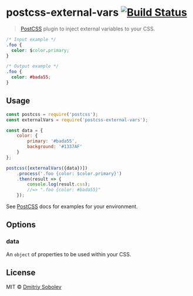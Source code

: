 # postcss-external-vars [![Build Status](https://travis-ci.org/dsblv/postcss-external-vars.svg?branch=master)](https://travis-ci.org/dsblv/postcss-external-vars)

> [PostCSS] plugin to inject external variables to your CSS.

[PostCSS]: https://github.com/postcss/postcss


```css
/* Input example */
.foo {
  color: $color.primary;
}
```

```css
/* Output example */
.foo {
  color: #bada55;
}
```


## Usage

```js
const postcss = require('postcss');
const externalVars = require('postcss-external-vars');

const data = {
	color: {
		primary: '#bada55',
		background: '#1337AF'
	}
};

postcss([externalVars({data})])
	.process('.foo {color: $color.primary}')
	.then(result => {
		console.log(result.css);
		//=> ".foo {color: #bada55}"
	});
```

See [PostCSS] docs for examples for your environment.


## Options

### data

An `object` of properties to be used within your CSS.


## License

MIT © [Dmitriy Sobolev](https://github.com/dsblv)
